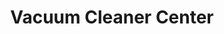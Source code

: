 ---
title: "Vacuum Cleaner Center"
url: /haywards-heath/vacuum-cleaner-center/
shop: vacuum cleaner
---